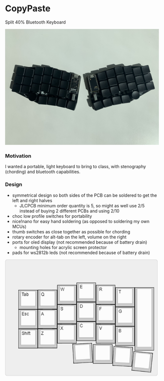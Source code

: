 # CopyPaste
Split 40% Bluetooth Keyboard

<img src="Images/top-down.jpg" width="750">

### Motivation
I wanted a portable, light keyboard to bring to class, with stenography (chording) and bluetooth capabilities.

### Design
- symmetrical design so both sides of the PCB can be soldered to get the left and right halves
  - JLCPCB minimum order quantity is 5, so might as well use 2/5 instead of buying 2 different PCBs and using 2/10
- choc low profile switches for portability
- nice!nano for easy hand soldering (as opposed to soldering my own MCUs)
- thumb switches as close together as possible for chording
- rotary encoder for alt-tab on the left, volume on the right
- ports for oled display (not recommended because of battery drain)
  - mounting holes for acrylic screen protector
- pads for ws2812b leds (not recommended because of battery drain)


<img src="Images/layout-plan.png" width="500">